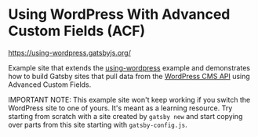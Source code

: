 # Using WordPress With Advanced Custom Fields (ACF)

https://using-wordpress.gatsbyjs.org/

Example site that extends the [using-wordpress](examples/using-wordpress/) example and demonstrates how to build Gatsby sites that pull data from the
[WordPress CMS API](https://www.wordpress.com/) using Advanced Custom Fields.

IMPORTANT NOTE: This example site won't keep working if you switch the WordPress site to one of yours. It's meant as a learning resource. Try starting from scratch with a site created by `gatsby new` and start copying over parts from this site starting with `gatsby-config.js`.
